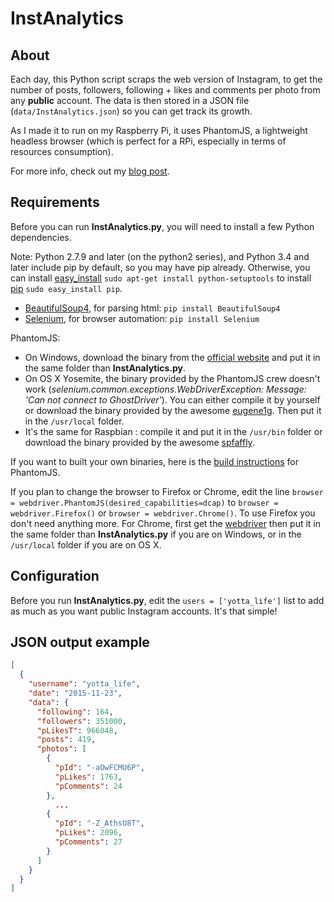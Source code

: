 # InstAnalytics

## About

Each day, this Python script scraps the web version of Instagram, to get the number of posts, followers, following + likes and comments per photo from any **public** account. The data is then stored in a JSON file (`data/InstAnalytics.json`) so you can get track its growth.

As I made it to run on my Raspberry Pi, it uses PhantomJS, a lightweight headless browser (which is perfect for a RPi, especially in terms of resources consumption).

For more info, check out my [blog post](http://nbyim.com/monitor-instagram-accounts-without-using-api).

## Requirements

Before you can run **InstAnalytics.py**, you will need to install a few Python dependencies.

Note: Python 2.7.9 and later (on the python2 series), and Python 3.4 and later include pip by default, so you may have pip already. Otherwise, you can install [easy_install](https://pythonhosted.org/setuptools/easy_install.html) `sudo apt-get install python-setuptools` to install [pip](https://pypi.python.org/pypi/pip) `sudo easy_install pip`.

- [BeautifulSoup4](https://pypi.python.org/pypi/beautifulsoup4), for parsing html: `pip install BeautifulSoup4`
- [Selenium](http://www.seleniumhq.org/), for browser automation: `pip install Selenium`

PhantomJS:
- On Windows, download the binary from the [official website](http://phantomjs.org) and put it in the same folder than **InstAnalytics.py**.
- On OS X Yosemite, the binary provided by the PhantomJS crew doesn't work (*selenium.common.exceptions.WebDriverException: Message: 'Can not connect to GhostDriver'*). You can either compile it by yourself or download the binary provided by the awesome [eugene1g](https://github.com/eugene1g/phantomjs/releases). Then put it in the `/usr/local` folder.
- It's the same for Raspbian : compile it and put it in the `/usr/bin` folder or download the binary provided by the awesome [spfaffly](https://github.com/spfaffly/phantomjs-linux-armv6l).

If you want to built your own binaries, here is the [build instructions](http://phantomjs.org/build.html) for PhantomJS.

If you plan to change the browser to Firefox or Chrome, edit the line `browser = webdriver.PhantomJS(desired_capabilities=dcap)` to `browser = webdriver.Firefox()` or `browser = webdriver.Chrome()`. To use Firefox you don't need anything more. For Chrome, first get the [webdriver](https://sites.google.com/a/chromium.org/chromedriver/downloads) then put it in the same folder than **InstAnalytics.py** if you are on Windows, or in the `/usr/local` folder if you are on OS X.

## Configuration

Before you run **InstAnalytics.py**, edit the `users = ['yotta_life']` list to add as much as you want public Instagram accounts. It's that simple!

## JSON output example

```JSON
[
  {
    "username": "yotta_life", 
    "date": "2015-11-23", 
    "data": {
      "following": 164, 
      "followers": 351000, 
      "pLikesT": 966048, 
      "posts": 419, 
      "photos": [
        {
          "pId": "-aOwFCMU6P", 
          "pLikes": 1763, 
          "pComments": 24
        },
          ...
        {
          "pId": "-Z_AthsU8T", 
          "pLikes": 2096, 
          "pComments": 27
        }
      ]
    }
  }
]
